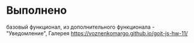 # Выполнено
базовый функционал,
из дополнительного функционала - "Уведомление", Галерея
https://voznenkomargo.github.io/goit-js-hw-11/

